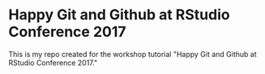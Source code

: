 # Happy Git and Github at RStudio Conference 2017

This is my repo created for the workshop tutorial "Happy Git and Github at RStudio Conference 2017."
